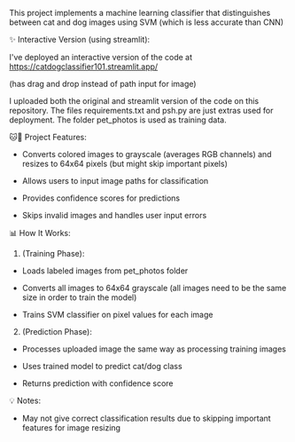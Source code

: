 This project implements a machine learning classifier that distinguishes between cat and dog images using SVM (which is less accurate than CNN)

✨ Interactive Version (using streamlit):

I've deployed an interactive version of the code at https://catdogclassifier101.streamlit.app/

(has drag and drop instead of path input for image)

I uploaded both the original and streamlit version of the code on this repository. The files requirements.txt and psh.py are just extras used for deployment.
The folder pet_photos is used as training data.


🐱🐶 Project Features:

- Converts colored images to grayscale (averages RGB channels) and resizes to 64x64 pixels (but might skip important pixels)

- Allows users to input image paths for classification
  
- Provides confidence scores for predictions
  
- Skips invalid images and handles user input errors
  

📊 How It Works:

1. (Training Phase):
   
- Loads labeled images from pet_photos folder

- Converts all images to 64x64 grayscale (all images need to be the same size in order to train the model)

- Trains SVM classifier on pixel values for each image


2. (Prediction Phase):
   
- Processes uploaded image the same way as processing training images

- Uses trained model to predict cat/dog class

- Returns prediction with confidence score

💡 Notes:

- May not give correct classification results due to skipping important features for image resizing
  
